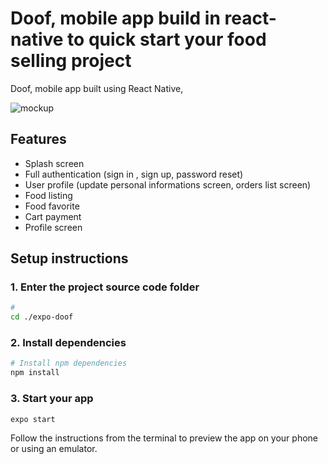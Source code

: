 
# Doof, mobile app build in react-native to quick start your food selling project 

Doof, mobile app built using React Native,

![mockup](https://user-images.githubusercontent.com/52464453/126695607-57f1dad5-1088-44ef-9563-86d0bceacfc6.png)

## Features

- Splash screen
- Full authentication (sign in , sign up, password reset)
- User profile (update personal informations screen, orders list screen) 
- Food listing 
- Food favorite 
- Cart payment
- Profile screen


## Setup instructions

### 1.  Enter the project source code folder

```sh
#  
cd ./expo-doof
```

### 2. Install dependencies

```sh
# Install npm dependencies
npm install

```
### 3. Start your app

```
expo start
```

Follow the instructions from the terminal to preview the app on your phone or using an emulator.
